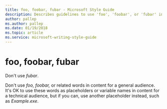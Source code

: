 ```yaml
---
title: foo, foobar, fubar - Microsoft Style Guide
description: Describes guidelines to use 'foo', 'foobar', or 'fubar' in Microsoft documents. Do not use.
author: pallep
ms.author: pallep
ms.date: 01/19/2018
ms.topic: article
ms.service: microsoft-writing-style-guide
---
```


# foo, foobar, fubar

Don't use *fubar*.

Don't use *foo,* *foobar,* or related words in content for a general audience. It's OK to use
these words as placeholders or variable names in content for a
technical audience, but if you can, use another placeholder instead,
such as *Example.exe*.
